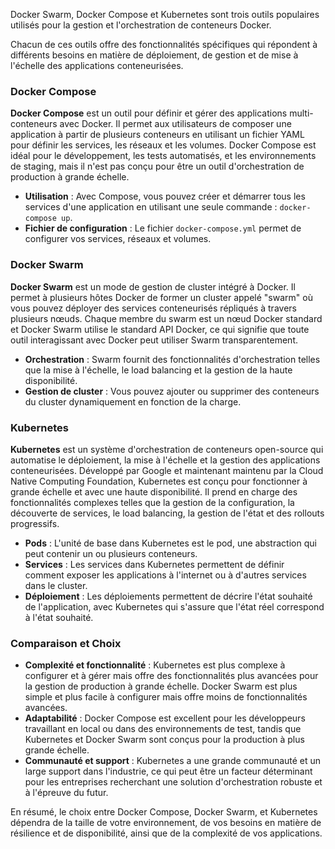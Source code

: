 Docker Swarm, Docker Compose et Kubernetes sont trois outils populaires utilisés pour la gestion et l'orchestration de conteneurs Docker. 

Chacun de ces outils offre des fonctionnalités spécifiques qui répondent à différents besoins en matière de déploiement, de gestion et de mise à l'échelle des applications conteneurisées.

### Docker Compose

**Docker Compose** est un outil pour définir et gérer des applications multi-conteneurs avec Docker. Il permet aux utilisateurs de composer une application à partir de plusieurs conteneurs en utilisant un fichier YAML pour définir les services, les réseaux et les volumes. Docker Compose est idéal pour le développement, les tests automatisés, et les environnements de staging, mais il n'est pas conçu pour être un outil d'orchestration de production à grande échelle.

- **Utilisation** : Avec Compose, vous pouvez créer et démarrer tous les services d'une application en utilisant une seule commande : `docker-compose up`.
- **Fichier de configuration** : Le fichier `docker-compose.yml` permet de configurer vos services, réseaux et volumes.

### Docker Swarm

**Docker Swarm** est un mode de gestion de cluster intégré à Docker. Il permet à plusieurs hôtes Docker de former un cluster appelé "swarm" où vous pouvez déployer des services conteneurisés répliqués à travers plusieurs nœuds. Chaque membre du swarm est un nœud Docker standard et Docker Swarm utilise le standard API Docker, ce qui signifie que toute outil interagissant avec Docker peut utiliser Swarm transparentement.

- **Orchestration** : Swarm fournit des fonctionnalités d'orchestration telles que la mise à l'échelle, le load balancing et la gestion de la haute disponibilité.
- **Gestion de cluster** : Vous pouvez ajouter ou supprimer des conteneurs du cluster dynamiquement en fonction de la charge.

### Kubernetes

**Kubernetes** est un système d'orchestration de conteneurs open-source qui automatise le déploiement, la mise à l'échelle et la gestion des applications conteneurisées. Développé par Google et maintenant maintenu par la Cloud Native Computing Foundation, Kubernetes est conçu pour fonctionner à grande échelle et avec une haute disponibilité. Il prend en charge des fonctionnalités complexes telles que la gestion de la configuration, la découverte de services, le load balancing, la gestion de l'état et des rollouts progressifs.

- **Pods** : L'unité de base dans Kubernetes est le pod, une abstraction qui peut contenir un ou plusieurs conteneurs.
- **Services** : Les services dans Kubernetes permettent de définir comment exposer les applications à l'internet ou à d'autres services dans le cluster.
- **Déploiement** : Les déploiements permettent de décrire l'état souhaité de l'application, avec Kubernetes qui s'assure que l'état réel correspond à l'état souhaité.

### Comparaison et Choix

- **Complexité et fonctionnalité** : Kubernetes est plus complexe à configurer et à gérer mais offre des fonctionnalités plus avancées pour la gestion de production à grande échelle. Docker Swarm est plus simple et plus facile à configurer mais offre moins de fonctionnalités avancées.
- **Adaptabilité** : Docker Compose est excellent pour les développeurs travaillant en local ou dans des environnements de test, tandis que Kubernetes et Docker Swarm sont conçus pour la production à plus grande échelle.
- **Communauté et support** : Kubernetes a une grande communauté et un large support dans l'industrie, ce qui peut être un facteur déterminant pour les entreprises recherchant une solution d'orchestration robuste et à l'épreuve du futur.

En résumé, le choix entre Docker Compose, Docker Swarm, et Kubernetes dépendra de la taille de votre environnement, de vos besoins en matière de résilience et de disponibilité, ainsi que de la complexité de vos applications.
